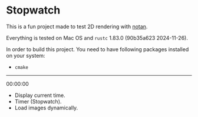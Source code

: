 # Stopwatch

This is a fun project made to test 2D rendering with [notan](https://crates.io/crates/notan).

Everything is tested on Mac OS and `rustc` 1.83.0 (90b35a623 2024-11-26).

In order to build this project. You need to have following packages installed on your system:

* `cmake`


----

00:00:00

* Display current time.
* Timer (Stopwatch).
* Load images dynamically.